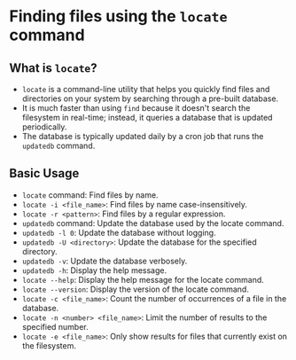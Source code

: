 # Finding files using the `locate` command

## What is `locate`?

- `locate` is a command-line utility that helps you quickly find files and directories on your system by searching through a pre-built database.
- It is much faster than using `find` because it doesn't search the filesystem in real-time; instead, it queries a database that is updated periodically.
- The database is typically updated daily by a cron job that runs the `updatedb` command.

## Basic Usage

- `locate` command: Find files by name.
- `locate -i <file_name>`: Find files by name case-insensitively.
- `locate -r <pattern>`: Find files by a regular expression.
- `updatedb` command: Update the database used by the locate command.
- `updatedb -l 0`: Update the database without logging.
- `updatedb -U <directory>`: Update the database for the specified directory.
- `updatedb -v`: Update the database verbosely.
- `updatedb -h`: Display the help message.
- `locate --help`: Display the help message for the locate command.
- `locate --version`: Display the version of the locate command.
- `locate -c <file_name>`: Count the number of occurrences of a file in the database.
- `locate -n <number> <file_name>`: Limit the number of results to the specified number.
- `locate -e <file_name>`: Only show results for files that currently exist on the filesystem.
